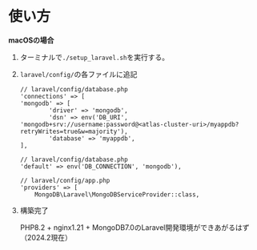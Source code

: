 # 使い方

**macOSの場合**
1. ターミナルで`./setup_laravel.sh`を実行する。
2. `laravel/config/`の各ファイルに追記
    ```database.php
    // laravel/config/database.php
    'connections' => [
    'mongodb' => [
            'driver' => 'mongodb',
            'dsn' => env('DB_URI', 'mongodb+srv://username:password@<atlas-cluster-uri>/myappdb?retryWrites=true&w=majority'),
            'database' => 'myappdb',
    ],
    ```
    ```database.php
    // laravel/config/database.php
    'default' => env('DB_CONNECTION', 'mongodb'),
    ```
    ```app.php
    // laravel/config/app.php
    'providers' => [
        MongoDB\Laravel\MongoDBServiceProvider::class,
    ```
3. 構築完了
   
   PHP8.2 + nginx1.21 + MongoDB7.0のLaravel開発環境ができあがるはず（2024.2現在）
